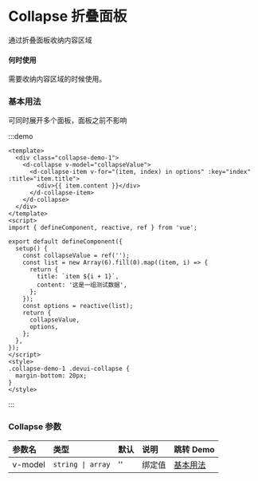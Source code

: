 # Collapse 折叠面板

通过折叠面板收纳内容区域

#### 何时使用

需要收纳内容区域的时候使用。

### 基本用法

可同时展开多个面板，面板之前不影响

:::demo

```vue
<template>
  <div class="collapse-demo-1">
    <d-collapse v-model="collapseValue">
      <d-collapse-item v-for="(item, index) in options" :key="index" :title="item.title">
        <div>{{ item.content }}</div>
      </d-collapse-item>
    </d-collapse>
  </div>
</template>
<script>
import { defineComponent, reactive, ref } from 'vue';

export default defineComponent({
  setup() {
    const collapseValue = ref('');
    const list = new Array(6).fill(0).map((item, i) => {
      return {
        title: `item ${i + 1}`,
        content: '这是一组测试数据',
      };
    });
    const options = reactive(list);
    return {
      collapseValue,
      options,
    };
  },
});
</script>
<style>
.collapse-demo-1 .devui-collapse {
  margin-bottom: 20px;
}
</style>
```

:::

### Collapse 参数

| 参数名  | 类型              | 默认 | 说明   | 跳转 Demo             |
| :------ | :---------------- | :--- | :----- | :-------------------- |
| v-model | `string \| array` | ''   | 绑定值 | [基本用法](#基本用法) |
